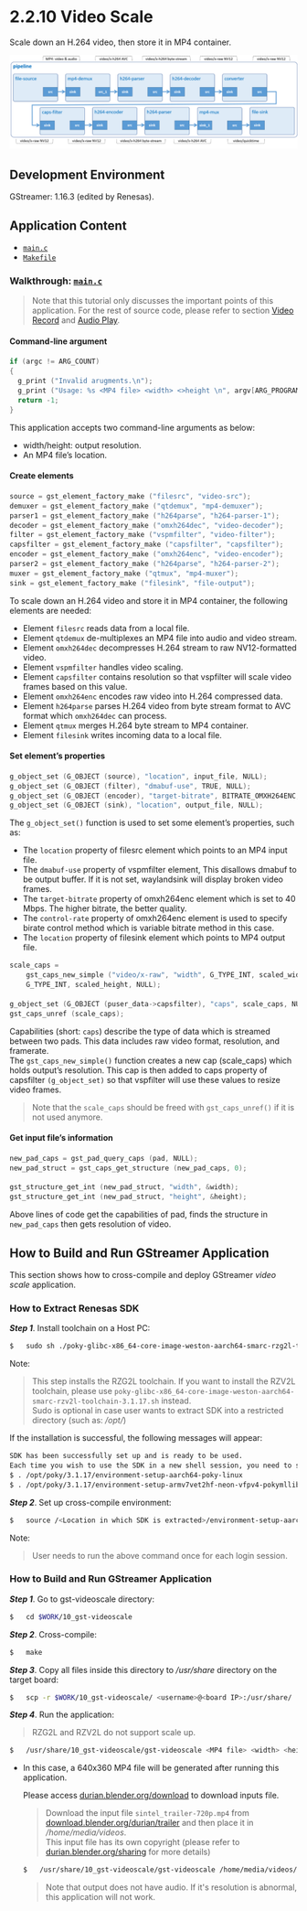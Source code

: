 # 2.2.10	Video Scale

Scale down an H.264 video, then store it in MP4 container.

![Figure video scale pipeline](figure.png)

## Development Environment

GStreamer: 1.16.3 (edited by Renesas).

## Application Content

+ [`main.c`](main.c)
+ [`Makefile`](Makefile)

### Walkthrough: [`main.c`](main.c)
>Note that this tutorial only discusses the important points of this application. For the rest of source code, please refer to section [Video Record](/06_gst-videorecord/README.md) and [Audio Play](/01_gst-audioplay/README.md).
#### Command-line argument
```c
if (argc != ARG_COUNT)
{
  g_print ("Invalid arugments.\n");
  g_print ("Usage: %s <MP4 file> <width> <>height \n", argv[ARG_PROGRAM_NAME]);
  return -1;
}
```
This application accepts two command-line arguments as below:
-	 width/height: output resolution.
-	 An MP4 file’s location.

#### Create elements
```c
source = gst_element_factory_make ("filesrc", "video-src");
demuxer = gst_element_factory_make ("qtdemux", "mp4-demuxer");
parser1 = gst_element_factory_make ("h264parse", "h264-parser-1");
decoder = gst_element_factory_make ("omxh264dec", "video-decoder");
filter = gst_element_factory_make ("vspmfilter", "video-filter");
capsfilter = gst_element_factory_make ("capsfilter", "capsfilter");
encoder = gst_element_factory_make ("omxh264enc", "video-encoder");
parser2 = gst_element_factory_make ("h264parse", "h264-parser-2");
muxer = gst_element_factory_make ("qtmux", "mp4-muxer");
sink = gst_element_factory_make ("filesink", "file-output");
```
To scale down an H.264 video and store it in MP4 container, the following elements are needed:
-	 Element `filesrc` reads data from a local file.
-	 Element `qtdemux` de-multiplexes an MP4 file into audio and video stream.
-	 Element `omxh264dec` decompresses H.264 stream to raw NV12-formatted video.
-	 Element `vspmfilter` handles video scaling.
-	 Element `capsfilter` contains resolution so that vspfilter will scale video frames based on this value.
-	 Element `omxh264enc` encodes raw video into H.264 compressed data.
-	 Element `h264parse` parses H.264 video from byte stream format to AVC format which `omxh264dec` can process.
-	 Element `qtmux` merges H.264 byte stream to MP4 container.
-	 Element `filesink` writes incoming data to a local file.

#### Set element’s properties
```c
g_object_set (G_OBJECT (source), "location", input_file, NULL);
g_object_set (G_OBJECT (filter), "dmabuf-use", TRUE, NULL);
g_object_set (G_OBJECT (encoder), "target-bitrate", BITRATE_OMXH264ENC, "control-rate", 1, NULL;
g_object_set (G_OBJECT (sink), "location", output_file, NULL);
```
The `g_object_set()` function is used to set some element’s properties, such as:
-	 The `location` property of filesrc element which points to an MP4 input file.
-	 The `dmabuf-use` property of vspmfilter element, This disallows dmabuf to be output buffer. If it is not set, waylandsink will display broken video frames.
-	 The `target-bitrate` property of omxh264enc element which is set to 40 Mbps. The higher bitrate, the better quality.
-	 The `control-rate` property of omxh264enc element is used to specify birate control method which is variable bitrate method in this case.
-	 The `location` property of filesink element which points to MP4 output file.
```c
scale_caps =
    gst_caps_new_simple ("video/x-raw", "width", G_TYPE_INT, scaled_width, "height",
    G_TYPE_INT, scaled_height, NULL);

g_object_set (G_OBJECT (puser_data->capsfilter), "caps", scale_caps, NULL);
gst_caps_unref (scale_caps);
```
Capabilities (short: `caps`) describe the type of data which is streamed between two pads. This data includes raw video format, resolution, and framerate.\
The `gst_caps_new_simple()` function creates a new cap (scale_caps) which holds output’s resolution. This cap is then added to caps property of capsfilter `(g_object_set)` so that vspfilter will use these values to resize video frames.

>Note that the `scale_caps` should be freed with `gst_caps_unref()` if it is not used anymore.
#### Get input file’s information
```c
new_pad_caps = gst_pad_query_caps (pad, NULL);
new_pad_struct = gst_caps_get_structure (new_pad_caps, 0);

gst_structure_get_int (new_pad_struct, "width", &width);
gst_structure_get_int (new_pad_struct, "height", &height);
```
Above lines of code get the capabilities of pad, finds the structure in `new_pad_caps` then gets resolution of video.

## How to Build and Run GStreamer Application

This section shows how to cross-compile and deploy GStreamer _video scale_ application.

### How to Extract Renesas SDK
***Step 1***.	Install toolchain on a Host PC:
```sh
$   sudo sh ./poky-glibc-x86_64-core-image-weston-aarch64-smarc-rzg2l-toolchain-3.1.17.sh
```
Note:
> This step installs the RZG2L toolchain. If you want to install the RZV2L toolchain, please use `poky-glibc-x86_64-core-image-weston-aarch64-smarc-rzv2l-toolchain-3.1.17.sh` instead.\
> Sudo is optional in case user wants to extract SDK into a restricted directory (such as: _/opt/_)

If the installation is successful, the following messages will appear:
```sh
SDK has been successfully set up and is ready to be used.
Each time you wish to use the SDK in a new shell session, you need to source the environment setup script e.g.
$ . /opt/poky/3.1.17/environment-setup-aarch64-poky-linux
$ . /opt/poky/3.1.17/environment-setup-armv7vet2hf-neon-vfpv4-pokymllib32-linux-gnueabi
```
***Step 2***.	Set up cross-compile environment:
```sh
$   source /<Location in which SDK is extracted>/environment-setup-aarch64-poky-linux
```
Note:
>User needs to run the above command once for each login session.

### How to Build and Run GStreamer Application

***Step 1***.	Go to gst-videoscale directory:
```sh
$   cd $WORK/10_gst-videoscale
```

***Step 2***.	Cross-compile:
```sh
$   make
```
***Step 3***.	Copy all files inside this directory to _/usr/share_ directory on the target board:
```sh
$   scp -r $WORK/10_gst-videoscale/ <username>@<board IP>:/usr/share/
```
***Step 4***.	Run the application:
> RZG2L and RZV2L do not support scale up.
```sh
$   /usr/share/10_gst-videoscale/gst-videoscale <MP4 file> <width> <height>
```
- In this case, a 640x360 MP4 file will be generated after running this application.

  Please access [durian.blender.org/download](https://durian.blender.org/download/) to download inputs file.
    > Download the input file `sintel_trailer-720p.mp4` from [download.blender.org/durian/trailer](https://download.blender.org/durian/trailer/) and then place it in _/home/media/videos_.\
    > This input file has its own copyright (please refer to [durian.blender.org/sharing](https://durian.blender.org/sharing/) for more details)
  ```sh
  $   /usr/share/10_gst-videoscale/gst-videoscale /home/media/videos/sintel_trailer-720p.mp4 640 360
  ```
  >Note that output does not have audio. If it's resolution is abnormal, this application will not work.